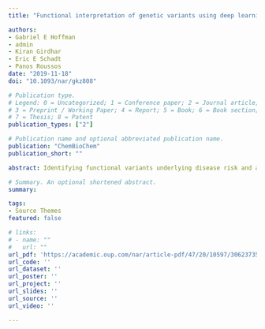 ```yaml
---
title: "Functional interpretation of genetic variants using deep learning predicts impact on chromatin accessibility and histone modification"

authors:
- Gabriel E Hoffman
- admin
- Kiran Girdhar
- Eric E Schadt
- Panos Roussos
date: "2019-11-18"
doi: "10.1093/nar/gkz808"

# Publication type.
# Legend: 0 = Uncategorized; 1 = Conference paper; 2 = Journal article;
# 3 = Preprint / Working Paper; 4 = Report; 5 = Book; 6 = Book section;
# 7 = Thesis; 8 = Patent
publication_types: ["2"]

# Publication name and optional abbreviated publication name.
publication: "ChemBioChem"
publication_short: ""

abstract: Identifying functional variants underlying disease risk and adoption of personalized medicine are currently limited by the challenge of interpreting the functional consequences of genetic variants. Predicting the functional effects of disease-associated protein-coding variants is increasingly routine. Yet, the vast majority of risk variants are non-coding, and predicting the functional consequence and prioritizing variants for functional validation remains a major challenge. Here, we develop a deep learning model to accurately predict locus-specific signals from four epigenetic assays using only DNA sequence as input. Given the predicted epigenetic signal from DNA sequence for the reference and alternative alleles at a given locus, we generate a score of the predicted epigenetic consequences for 438 million variants observed in previous sequencing projects. These impact scores are assay-specific, are predictive of allele-specific transcription factor binding and are enriched for variants associated with gene expression and disease risk. Nucleotide-level functional consequence scores for non-coding variants can refine the mechanism of known functional variants, identify novel risk variants and prioritize downstream experiments.

# Summary. An optional shortened abstract.
summary: 

tags:
- Source Themes
featured: false

# links:
# - name: ""
#   url: ""
url_pdf: 'https://academic.oup.com/nar/article-pdf/47/20/10597/30623735/gkz808.pdf'
url_code: ''
url_dataset: ''
url_poster: ''
url_project: ''
url_slides: ''
url_source: ''
url_video: ''

---
```


